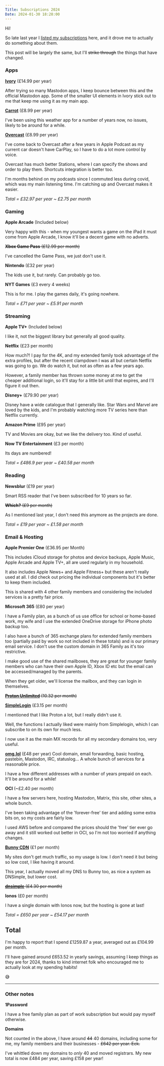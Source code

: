 ```yaml
---
Title: Subscriptions 2024
Date: 2024-01-30 18:28:00
---
```


Hi!

So late last year I [listed my subscriptions](/subscriptions-2023) here, and it drove me to actually do something about them.

This post will be largely the same, but I'll ~~strike through~~ the things that have changed.

### Apps

**[Ivory](https://apps.apple.com/gb/app/ivory-for-mastodon-by-tapbots/id6444602274)** (£14.99 per year)

After trying so many Mastodon apps, I keep bounce between this and the official Mastodon app.
Some of the smaller UI elements in Ivory stick out to me that keep me using it as my main app.

**[Carrot](https://apps.apple.com/gb/app/carrot-weather-alerts-radar/id961390574)** (£8.99 per year)

I've been using this weather app for a number of years now, no issues, likely to be around for a while.

**[Overcast](https://apps.apple.com/gb/app/overcast/id888422857)** (£8.99 per year)

I've come back to Overcast after a few years in Apple Podcast as my current car doesn't have CarPlay, so I have to do a lot more control by voice.

Overcast has much better Stations, where I can specify the shows and order to play them. Shortcuts integration is better too.

I'm months behind on my podcasts since I commuted less during covid, which was my main listening time. I'm catching up and Overcast makes it easier.

*Total = £32.97 per year ~ £2.75 per month*

### Gaming

**Apple Arcade** (Included below)

Very happy with this - when my youngest wants a game on the iPad it must come from Apple Arcade, I know it'll be a decent game with no adverts.

~~**Xbox Game Pass** (£12.99 per month)~~

I've cancelled the Game Pass, we just don't use it.

**Nintendo** (£32 per year)

The kids use it, but rarely. Can probably go too.

**NYT Games** (£3 every 4 weeks)

This is for me. I play the games daily, it's going nowhere.

*Total = £71 per year ~ £5.91 per month*

### Streaming

**Apple TV+** (Included below)

I like it, not the biggest library but generally all good quality.

**Netflix** (£23 per month)

How much?! I pay for the 4K, and my extended family took advantage of the extra profiles, but after the recent clampdown I was all but certain Netflix was going to go.
We do watch it, but not as often as a few years ago.

However, a family member has thrown some money at me to get the cheaper additional login, so it'll stay for a little bit until that expires, and I'll figure it out then.

**Disney+** (£79.90 per year)

Disney have a wide catalogue that I generally like. Star Wars and Marvel are loved by the kids, and I'm probably watching more TV series here than Netflix currently.

**Amazon Prime** (£95 per year)

TV and Movies are okay, but we like the delivery too. Kind of useful.

**Now TV Entertainment** (£3 per month)

Its days are numbered!

*Total = £486.9 per year ~ £40.58 per month*

### Reading

**Newsblur** (£19 per year)

Smart RSS reader that I've been subscribed for 10 years so far.

~~**Which?** (£9 per month)~~

As I mentioned last year, I don't need this anymore as the projects are done.

*Total = £19 per year ~ £1.58 per month*

### Email & Hosting

**Apple Premier One** (£36.95 per Month)

This includes iCloud storage for photos and device backups, Apple Music, Apple Arcade and Apple TV+, all are used regularly in my household.

It also includes Apple News+ and Apple Fitness+ but these aren't really used at all. I did check out pricing the individual components but it's better to keep them included.

This is shared with 4 other family members and considering the included services is a pretty fair price.

**Microsoft 365** (£80 per year)

I have a Family plan, as a bunch of us use office for school or home-based work, my wife and I use the extended OneDrive storage for iPhone photo backup too.

I also have a bunch of 365 exchange plans for extended family members too (partially paid by work so not included in these totals) and is our primary email service.
I don't use the custom domain in 365 Family as it's too restrictive.

I make good use of the shared mailboxes, they are great for younger family members who can have their own Apple ID, Xbox ID etc but the email can be accessed/managed by the parents.

When they get older, we'll license the mailbox, and they can login in themselves.

~~**[Proton Unlimited](https://pr.tn/ref/J59PBWW16J5G)** (10.32 per month)~~

**[SimpleLogin](https://simplelogin.io?slref=ben_subs_2024)** (£3.15 per month)

I mentioned that I like Proton a lot, but I really didn't use it.

Well, the functions I actually liked were mainly from Simplelogin, which I can subscribe to on its own for much less.

I now use it as the main MX records for all my secondary domains too, very useful.

**[omg.lol](https://home.omg.lol/referred-by/ben)** (£48 per year)
Cool domain, email forwarding, basic hosting, pastebin, Mastodon, IRC, statuslog... A whole bunch of services for a reasonable price.

I have a few different addresses with a number of years prepaid on each. It'll be around for a while!

**OCI** (~£2.40 per month)

I have a few servers here, hosting Mastodon, Matrix, this site, other sites, a whole bunch.

I've been taking advantage of the 'forever-free' tier and adding some extra bits on, so my costs are fairly low.

I used AWS before and compared the prices should the 'free' tier ever go away and it still worked out better in OCI, so I'm not too worried if anything changes.

**[Bunny CDN](https://bunny.net?ref=h39orov26k)** (£1 per month)

My sites don't get much traffic, so my usage is low. I don't need it but being so low cost, I like having it around.

This year, I actually moved all my DNS to Bunny too, as nice a system as DNSimple, but lower cost.

~~**[dnsimple](https://dnsimple.com/r/5207b788e976d5)** (£4.30 per month)~~

**Ionos** (£0 per month)

I have a single domain with Ionos now, but the hosting is gone at last!

*Total = £650 per year ~ £54.17 per month*

## Total

I'm happy to report that I spend £1259.87 a year, averaged out as £104.99 per month.

I'll have gained around £653.52 in yearly savings, assuming I keep things as they are for 2024, thanks to kind internet folk who encouraged me to actually look at my spending habits!

😅

___

### Other notes

**1Password**

I have a free family plan as part of work subscription but would pay myself otherwise.

**Domains**

Not counted in the above, I have around ~~44~~ 40 domains, including some for me, my family members and their businesses - ~~£642 per year. Eek.~~

I've whittled down my domains to _only_ 40 and moved registrars. My new total is now £484 per year, saving £158 per year!

